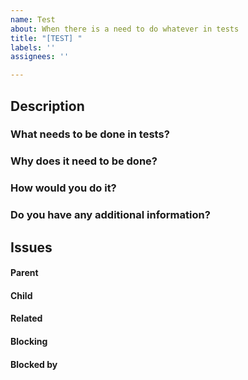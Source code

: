 ```yaml
---
name: Test
about: When there is a need to do whatever in tests
title: "[TEST] "
labels: ''
assignees: ''

---
```


## Description

### What needs to be done in tests?



### Why does it need to be done?



### How would you do it?


 
### Do you have any additional information?



##  Issues
<!--
If it is possible, link issues via task lists sorted by issue numbers like:

- [ ] #1 [BUG] X is not working
- [ ] #2 [DESIGN] Design for X
-->

#### Parent



#### Child



#### Related



#### Blocking
<!-- This issue is blocking other issues. Once this issue is done, we can work on the other issues. -->



#### Blocked by
<!-- This issue is blocked by other issues. Once the other issues are done, we can work on this issue. -->
